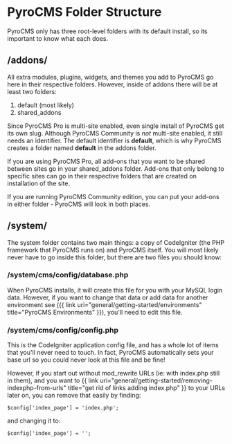 # PyroCMS Folder Structure

PyroCMS only has three root-level folders with its default install, so its important to know what each does.

## /addons/

All extra modules, plugins, widgets, and themes you add to PyroCMS go here in their respective folders. However, inside of addons there will be at least two folders:

1. default (most likely)
2. shared_addons

Since PyroCMS Pro is multi-site enabled, even single install of PyroCMS get its own slug. Although PyroCMS Community is _not_ multi-site enabled, it still needs an identifier. The default identifier is **default**, which is why PyroCMS creates a folder named **default** in the addons folder.

If you are using PyroCMS Pro, all add-ons that you want to be shared between sites go in your shared_addons folder. Add-ons that only belong to specific sites can go in their respective folders that are created on installation of the site.

If you are running PyroCMS Community edition, you can put your add-ons in either folder - PyroCMS will look in both places.

## /system/

The system folder contains two main things: a copy of CodeIgniter (the PHP framework that PyroCMS runs on) and PyroCMS itself. You will most likely never have to go inside this folder, but there are two files you should know:

### /system/cms/config/database.php

When PyroCMS installs, it will create this file for you with your MySQL login data. However, if you want to change that data or add data for another environment see ({{ link uri="general/getting-started/environments" title="PyroCMS Environments" }}), you'll need to edit this file.

### /system/cms/config/config.php

This is the CodeIgniter application config file, and has a whole lot of items that you'll never need to touch. In fact, PyroCMS automatically sets your base url so you could never look at this file and be fine!

However, if you start out without mod_rewrite URLs (ie: with index.php still in them), and you want to {{ link uri="general/getting-started/removing-indexphp-from-urls" title="get rid of links adding index.php" }} to your URLs later on, you can remove that easily by finding:

	$config['index_page'] = 'index.php';

and changing it to:

	$config['index_page'] = '';